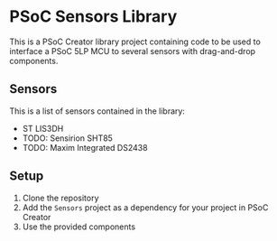 # PSoC Sensors Library
This is a PSoC Creator library project containing code to be used to interface a PSoC 5LP MCU to several sensors with drag-and-drop components.

## Sensors
This is a list of sensors contained in the library:
- ST LIS3DH
- TODO: Sensirion SHT85
- TODO: Maxim Integrated DS2438

## Setup
1. Clone the repository
2. Add the `Sensors` project as a dependency for your project in PSoC Creator
3. Use the provided components